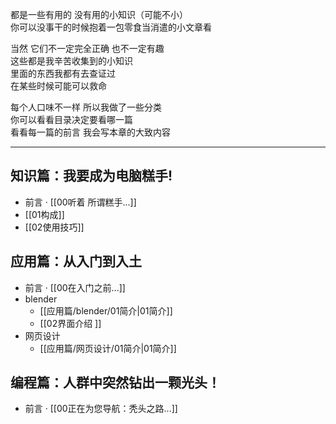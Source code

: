 
都是一些有用的 没有用的小知识（可能不小）  
你可以没事干的时候抱着一包零食当消遣的小文章看  

当然 它们不一定完全正确 也不一定有趣  
这些都是我辛苦收集到的小知识  
里面的东西我都有去查证过  
在某些时候可能可以救命 

每个人口味不一样 所以我做了一些分类  
你可以看看目录决定要看哪一篇  
看看每一篇的前言 我会写本章的大致内容

---
## 知识篇：我要成为电脑糕手!
- 前言 · [[00听着 所谓糕手...]]
- [[01构成]]
- [[02使用技巧]]
## 应用篇：从入门到入土
- 前言 · [[00在入门之前...]]
- blender
	- [[应用篇/blender/01简介|01简介]] 
	- [[02界面介绍  ]]
- 网页设计
	- [[应用篇/网页设计/01简介|01简介]]
## 编程篇：人群中突然钻出一颗光头！
- 前言 · [[00正在为您导航：秃头之路...]]